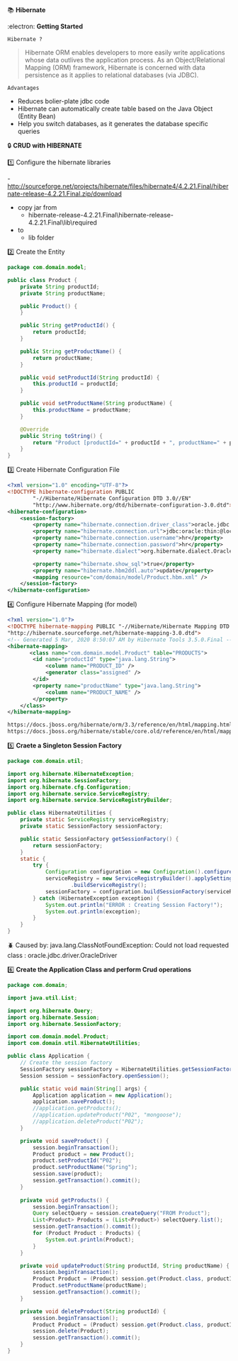 :books: **Hibernate**

:electron: **Getting Started**

`Hibernate ?`
>Hibernate ORM enables developers to more easily write applications whose data outlives the application process. As an Object/Relational Mapping (ORM) framework, Hibernate is concerned with data persistence as it applies to relational databases (via JDBC). 

`Advantages`
* Reduces bolier-plate jdbc code
* Hibernate can automatically create table based on the Java Object (Entity Bean)
* Help you switch databases, as it generates the database specific queries


:lock:  **CRUD with HIBERNATE**  

:one: Configure the hibernate libraries

-http://sourceforge.net/projects/hibernate/files/hibernate4/4.2.21.Final/hibernate-release-4.2.21.Final.zip/download

- copy jar from
  - hibernate-release-4.2.21.Final\hibernate-release-4.2.21.Final\lib\required
- to 
  - lib folder

:two: Create the Entity

``` Java
package com.domain.model;

public class Product {
	private String productId;
	private String productName;

	public Product() {
	}

	public String getProductId() {
		return productId;
	}

	public String getProductName() {
		return productName;
	}

	public void setProductId(String productId) {
		this.productId = productId;
	}

	public void setProductName(String productName) {
		this.productName = productName;
	}

	@Override
	public String toString() {
		return "Product [productId=" + productId + ", productName=" + productName + "]";
	}
}
```

:three: Create Hibernate Configuration File

```xml
<?xml version="1.0" encoding="UTF-8"?>
<!DOCTYPE hibernate-configuration PUBLIC
		"-//Hibernate/Hibernate Configuration DTD 3.0//EN"
		"http://www.hibernate.org/dtd/hibernate-configuration-3.0.dtd">
<hibernate-configuration>
	<session-factory>
		<property name="hibernate.connection.driver_class">oracle.jdbc.driver.OracleDriver</property>
		<property name="hibernate.connection.url">jdbc:oracle:thin:@localhost:1521:xe</property>
		<property name="hibernate.connection.username">hr</property>
		<property name="hibernate.connection.password">hr</property>
		<property name="hibernate.dialect">org.hibernate.dialect.Oracle10gDialect</property>

		<property name="hibernate.show_sql">true</property>
		<property name="hibernate.hbm2ddl.auto">update</property>
		<mapping resource="com/domain/model/Product.hbm.xml" />
	</session-factory>
</hibernate-configuration>
```

:four: Configure Hibernate Mapping (for model)

``` xml
<?xml version="1.0"?>
<!DOCTYPE hibernate-mapping PUBLIC "-//Hibernate/Hibernate Mapping DTD 3.0//EN"
"http://hibernate.sourceforge.net/hibernate-mapping-3.0.dtd">
<!-- Generated 5 Mar, 2020 8:50:07 AM by Hibernate Tools 3.5.0.Final -->
<hibernate-mapping>
       <class name="com.domain.model.Product" table="PRODUCTS">
        <id name="productId" type="java.lang.String">
            <column name="PRODUCT_ID" />
            <generator class="assigned" />
        </id>
        <property name="productName" type="java.lang.String">
            <column name="PRODUCT_NAME" />
        </property>
    </class>
</hibernate-mapping>

https://docs.jboss.org/hibernate/orm/3.3/reference/en/html/mapping.html
https://docs.jboss.org/hibernate/stable/core.old/reference/en/html/mapping-types.html
```
:five: **Craete a Singleton Session Factory**

``` java
package com.domain.util;

import org.hibernate.HibernateException;
import org.hibernate.SessionFactory;
import org.hibernate.cfg.Configuration;
import org.hibernate.service.ServiceRegistry;
import org.hibernate.service.ServiceRegistryBuilder;

public class HibernateUtilities {
	private static ServiceRegistry serviceRegistry;
	private static SessionFactory sessionFactory;

	public static SessionFactory getSessionFactory() {
		return sessionFactory;
	}
	static {
		try {
			Configuration configuration = new Configuration().configure();
			serviceRegistry = new ServiceRegistryBuilder().applySettings(configuration.getProperties())
					.buildServiceRegistry();
			sessionFactory = configuration.buildSessionFactory(serviceRegistry);
		} catch (HibernateException exception) {
			System.out.println("ERROR : Creating Session Factory!");
			System.out.println(exception);
		}
	}
}
```

:beetle: Caused by: java.lang.ClassNotFoundException: Could not load requested class : oracle.jdbc.driver.OracleDriver

:six: **Create the Application Class and perform Crud operations**

``` java
package com.domain;

import java.util.List;

import org.hibernate.Query;
import org.hibernate.Session;
import org.hibernate.SessionFactory;

import com.domain.model.Product;
import com.domain.util.HibernateUtilities;

public class Application {
	// Create the session factory
	SessionFactory sessionFactory = HibernateUtilities.getSessionFactory();
	Session session = sessionFactory.openSession();

	public static void main(String[] args) {
		Application application = new Application();
		application.saveProduct();
		//application.getProducts();
		//application.updateProduct("P02", "mongoose");
		//application.deleteProduct("P02");
	}

	private void saveProduct() {
		session.beginTransaction();
		Product product = new Product();
		product.setProductId("P02");
		product.setProductName("Spring");
		session.save(product);
		session.getTransaction().commit();
	}
	
	private void getProducts() {
		session.beginTransaction();
		Query selectQuery = session.createQuery("FROM Product");
		List<Product> Products = (List<Product>) selectQuery.list();
		session.getTransaction().commit();
		for (Product Product : Products) {
			System.out.println(Product);
		}
	}

	private void updateProduct(String productId, String productName) {
		session.beginTransaction();
		Product Product = (Product) session.get(Product.class, productId);  
		Product.setProductName(productName);
		session.getTransaction().commit();
	}

	private void deleteProduct(String productId) {
		session.beginTransaction();
		Product Product = (Product) session.get(Product.class, productId);
		session.delete(Product);
		session.getTransaction().commit();
	}
}
```

